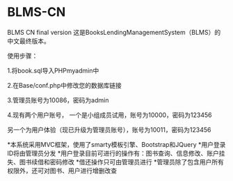 # BLMS-CN
BLMS CN final version
这是BooksLendingManagementSystem（BLMS）的中文最终版本。

使用步骤：

1.将book.sql导入PHPmyadmin中

2.在Base/conf.php中修改您的数据库链接

3.管理员账号为10086，密码为admin

4.现有两个用户账号，
一个是小组成员试用，账号为10000，密码为123456
   
另一个为用户体验（现已升级为管理员账号），账号为10011，密码为123456


*本系统采用MVC框架，使用了smarty模板引擎、Bootstrap和JQuery
*用户登录ID将由管理员分发
*用户登录目前可进行的操作有：图书查询、信息修改、账户挂失、图书续借和密码修改
*借还操作只可由管理员进行
*管理员除了包含用户所有权限外，还可对图书、用户进行增删改查
